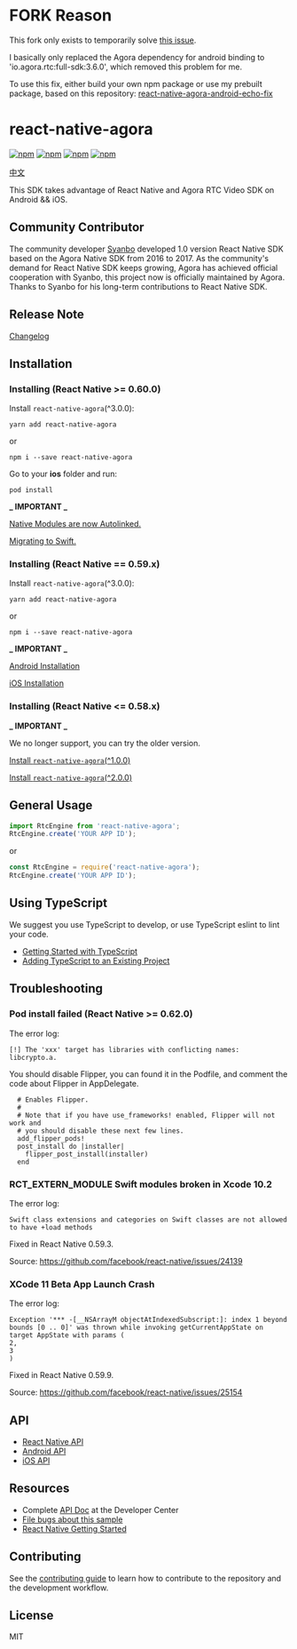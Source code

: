 # FORK Reason

This fork only exists to temporarily solve [this issue](https://github.com/AgoraIO-Community/react-native-agora/issues/445).

I basically only replaced the Agora dependency for android binding to 'io.agora.rtc:full-sdk:3.6.0', which removed this problem for me.

To use this fix, either build your own npm package or use my prebuilt package, based on this repository:
[react-native-agora-android-echo-fix](https://www.npmjs.com/package/react-native-agora-android-echo-fix)

# react-native-agora

[![npm](https://img.shields.io/npm/v/react-native-agora.svg)](https://www.npmjs.com/package/react-native-agora)
[![npm](https://img.shields.io/npm/dm/react-native-agora.svg)](https://www.npmjs.com/package/react-native-agora)
[![npm](https://img.shields.io/npm/dt/react-native-agora.svg)](https://www.npmjs.com/package/react-native-agora)
[![npm](https://img.shields.io/npm/l/react-native-agora.svg)](LICENSE)

[中文](README.zh.md)

This SDK takes advantage of React Native and Agora RTC Video SDK on Android && iOS.

## Community Contributor

The community developer [Syanbo](https://github.com/syanbo) developed 1.0 version React Native SDK based on the Agora Native SDK from 2016 to 2017. As the community's demand for React Native SDK keeps growing, Agora has achieved official cooperation with Syanbo, this project now is officially maintained by Agora. Thanks to Syanbo for his long-term contributions to React Native SDK.

## Release Note

[Changelog](CHANGELOG.md)

## Installation

### Installing (React Native >= 0.60.0)

Install `react-native-agora`(^3.0.0):

```shell script
yarn add react-native-agora
```

or

```shell script
npm i --save react-native-agora
```

Go to your **ios** folder and run:

```shell script
pod install
```

**_ IMPORTANT _**

[Native Modules are now Autolinked.](https://github.com/react-native-community/cli/blob/master/docs/autolinking.md)

[Migrating to Swift.](https://github.com/AgoraIO-Community/react-native-agora/blob/master/docs/v3/installation.ios.md#step-1-migrating-to-swift)

### Installing (React Native == 0.59.x)

Install `react-native-agora`(^3.0.0):

```shell script
yarn add react-native-agora
```

or

```shell script
npm i --save react-native-agora
```

**_ IMPORTANT _**

[Android Installation](./docs/v3/installation.android.md)

[iOS Installation](./docs/v3/installation.ios.md)

### Installing (React Native <= 0.58.x)

**_ IMPORTANT _**

We no longer support, you can try the older version.

[Install `react-native-agora`(^1.0.0)](./docs/v1/README.md)

[Install `react-native-agora`(^2.0.0)](./docs/v2/README.md)

## General Usage

```javascript
import RtcEngine from 'react-native-agora';
RtcEngine.create('YOUR APP ID');
```

or

```javascript
const RtcEngine = require('react-native-agora');
RtcEngine.create('YOUR APP ID');
```

## Using TypeScript

We suggest you use TypeScript to develop, or use TypeScript eslint to lint your code.

- [Getting Started with TypeScript](https://reactnative.dev/docs/typescript#getting-started-with-typescript)
- [Adding TypeScript to an Existing Project](https://reactnative.dev/docs/typescript#adding-typescript-to-an-existing-project)

## Troubleshooting

### Pod install failed (React Native >= 0.62.0)

The error log:

```
[!] The 'xxx' target has libraries with conflicting names: libcrypto.a.
```

You should disable Flipper, you can found it in the Podfile, and comment the code about Flipper in AppDelegate.

```
  # Enables Flipper.
  #
  # Note that if you have use_frameworks! enabled, Flipper will not work and
  # you should disable these next few lines.
  add_flipper_pods!
  post_install do |installer|
    flipper_post_install(installer)
  end
```

### RCT_EXTERN_MODULE Swift modules broken in Xcode 10.2

The error log:

```
Swift class extensions and categories on Swift classes are not allowed to have +load methods
```

Fixed in React Native 0.59.3.

Source: https://github.com/facebook/react-native/issues/24139

### XCode 11 Beta App Launch Crash

The error log:

```
Exception '*** -[__NSArrayM objectAtIndexedSubscript:]: index 1 beyond bounds [0 .. 0]' was thrown while invoking getCurrentAppState on target AppState with params (
2,
3
)
```

Fixed in React Native 0.59.9.

Source: https://github.com/facebook/react-native/issues/25154

## API

- [React Native API](https://agoraio-community.github.io/react-native-agora/globals.html)
- [Android API](https://docs.agora.io/en/Video/API%20Reference/java/index.html)
- [iOS API](https://docs.agora.io/en/Video/API%20Reference/oc/docs/headers/Agora-Objective-C-API-Overview.html)

## Resources

- Complete [API Doc](https://docs.agora.io/en/) at the Developer Center
- [File bugs about this sample](https://github.com/AgoraIO-Community/react-native-agora/issues)
- [React Native Getting Started](https://facebook.github.io/react-native/docs/getting-started.html)

## Contributing

See the [contributing guide](CONTRIBUTING.md) to learn how to contribute to the repository and the development workflow.

## License

MIT
